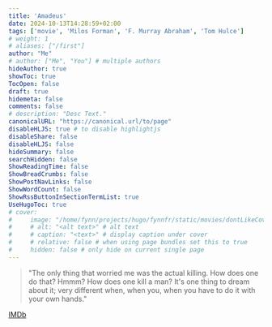 ```yaml
---
title: 'Amadeus'
date: 2024-10-13T14:28:59+02:00
tags: ['movie', 'Milos Forman', 'F. Murray Abraham', 'Tom Hulce']
# weight: 1
# aliases: ["/first"]
author: "Me"
# author: ["Me", "You"] # multiple authors
hideAuthor: true
showToc: true
TocOpen: false
draft: true
hidemeta: false
comments: false
# description: "Desc Text."
canonicalURL: "https://canonical.url/to/page"
disableHLJS: true # to disable highlightjs
disableShare: false
disableHLJS: false
hideSummary: false
searchHidden: false
ShowReadingTime: false
ShowBreadCrumbs: false
ShowPostNavLinks: false
ShowWordCount: false
ShowRssButtonInSectionTermList: true
UseHugoToc: true
# cover:
#     image: "/home/fynn/projects/hugo/fynnfr/static/movies/dontLikeCover.png" # image path/url
#     # alt: "<alt text>" # alt text
#     # caption: "<text>" # display caption under cover
#     # relative: false # when using page bundles set this to true
#     hidden: false # only hide on current single page
---
```

> "The only thing that worried me was the actual killing. How does one do that? Hmmm? How does one kill a man? It's one thing to dream about it; very different when, when you, when you have to do it with your own hands."

[IMDb](https://www.imdb.com/title/tt0086879)
